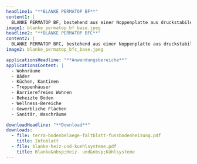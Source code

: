 ```yaml
---
headline1: "**BLANKE PERMATOP BF**"
content1: |
  BLANKE PERMATOP BF, bestehend aus einer Noppenplatte aus druckstabilem Polystyrol, ist eine spezielle Verlegeplatte für Flächenheiz- und Kühlysteme mit handelsüblichen Estrichen und dient zur Aufnahme der hoch flexiblen und mit einer innenliegenden Sauerstoffsperrschicht ausgestatteten PE-RT Heizrohre 16 × 2 mm BLANKE BF/C PIPE. Perfektioniert wird das System durch die langjährig bewährte Entkopplungsmatte BLANKE PERMAT.
image1: blanke_permatop_bf_base.jpeg
headline2: "**BLANKE PERMATOP BFC**"
content2: |
  BLANKE PERMATOP BFC, bestehend aus einer Noppenplatte aus druckstabilem Polystyrol inklusive einer Trittschall-Dämmung 30-2, ist eine spezielle Verlegeplatte für Flächenheiz- und Kühlysteme mit handelsüblichen Estrichen und dient zur Aufnahme der hoch flexiblen und mit einer innenliegenden Sauerstoffsperrschicht ausgestatteten PERT Heizrohre 16 × 2 mm BLANKE BF/C PIPE. Perfektioniert wird das System durch die langjährig bewährte Entkopplungsmatte BLANKE PERMAT.
image2: blanke_permatop_bfc_base.jpeg

applicationsHeadline: "**Anwendungsbereiche**"
applicationsContent: |
  - Wohnräume
  - Bäder
  - Küchen, Kantinen
  - Treppenhäuser
  - Barrierefreies Wohnen
  - Beheizte Böden
  - Wellness-Bereiche
  - Gewerbliche Flächen
  - Sanitär, Waschräume

downloadHeadline: "**Download**"
downloads:
  - file: terra-bodenbelaege-faltblatt-fussbodenheizung.pdf
    title: Infoblatt
  - file: blanke-heiz-und-kuehlsysteme.pdf
    title: Blanke&nbsp;Heiz- und&nbsp;Kühlsysteme
---
```


